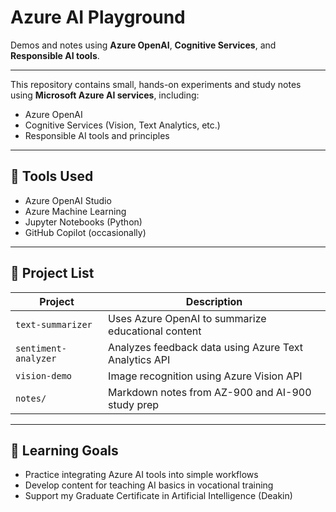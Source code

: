 # Azure AI Playground

Demos and notes using **Azure OpenAI**, **Cognitive Services**, and **Responsible AI tools**.

---

This repository contains small, hands-on experiments and study notes using **Microsoft Azure AI services**, including:

- Azure OpenAI
- Cognitive Services (Vision, Text Analytics, etc.)
- Responsible AI tools and principles

---

## 🔧 Tools Used

- Azure OpenAI Studio
- Azure Machine Learning
- Jupyter Notebooks (Python)
- GitHub Copilot (occasionally)

---

## 📁 Project List

| Project              | Description                                                              |
|----------------------|--------------------------------------------------------------------------|
| `text-summarizer`    | Uses Azure OpenAI to summarize educational content                       |
| `sentiment-analyzer` | Analyzes feedback data using Azure Text Analytics API                    |
| `vision-demo`        | Image recognition using Azure Vision API                                 |
| `notes/`             | Markdown notes from AZ-900 and AI-900 study prep                         |

---

## 🎯 Learning Goals

- Practice integrating Azure AI tools into simple workflows
- Develop content for teaching AI basics in vocational training
- Support my Graduate Certificate in Artificial Intelligence (Deakin)
